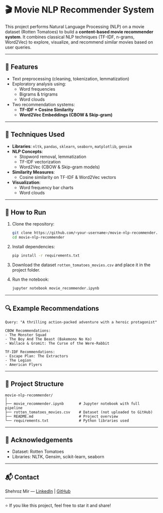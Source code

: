 # 🎬 Movie NLP Recommender System

This project performs Natural Language Processing (NLP) on a movie dataset (Rotten Tomatoes) to build a **content-based movie recommender system**. It combines classical NLP techniques (TF-IDF, n-grams, Word2Vec) to explore, visualize, and recommend similar movies based on user queries.

---

## 📌 Features

- Text preprocessing (cleaning, tokenization, lemmatization)
- Exploratory analysis using:
  - Word frequencies
  - Bigrams & trigrams
  - Word clouds
- Two recommendation systems:
  - **TF-IDF + Cosine Similarity**
  - **Word2Vec Embeddings (CBOW & Skip-gram)**

---

## 🧠 Techniques Used

- **Libraries**: `nltk`, `pandas`, `sklearn`, `seaborn`, `matplotlib`, `gensim`
- **NLP Concepts**:
  - Stopword removal, lemmatization
  - TF-IDF vectorization
  - Word2Vec (CBOW & Skip-gram models)
- **Similarity Measures**:
  - Cosine similarity on TF-IDF & Word2Vec vectors
- **Visualization**:
  - Word frequency bar charts
  - Word clouds

---

## 🚀 How to Run

1. Clone the repository:
   ```bash
   git clone https://github.com/<your-username>/movie-nlp-recommender.git
   cd movie-nlp-recommender
   ```

2. Install dependencies:
   ```bash
   pip install -r requirements.txt
   ```

3. Download the dataset `rotten_tomatoes_movies.csv` and place it in the project folder.

4. Run the notebook:
   ```bash
   jupyter notebook movie_recommender.ipynb
   ```

---

## 🔍 Example Recommendations

```text
Query: "A thrilling action-packed adventure with a heroic protagonist"

CBOW Recommendations:
- The Monster Squad
- The Boy And The Beast (Bakemono No Ko)
- Wallace & Gromit: The Curse of the Were-Rabbit

TF-IDF Recommendations:
- Escape Plan: The Extractors
- The Legion
- American Flyers
```

---

## 📁 Project Structure

```
movie-nlp-recommender/
│
├── movie_recommender.ipynb       # Jupyter notebook with full pipeline
├── rotten_tomatoes_movies.csv    # Dataset (not uploaded to GitHub)
├── README.md                     # Project overview
└── requirements.txt              # Python libraries used
```

---

## 🤝 Acknowledgements

- Dataset: Rotten Tomatoes
- Libraries: NLTK, Gensim, scikit-learn, seaborn

---

## 📬 Contact

Shehroz Mir — [LinkedIn](https://www.linkedin.com/) | [GitHub](https://github.com/)

---

⭐ If you like this project, feel free to star it and share!
